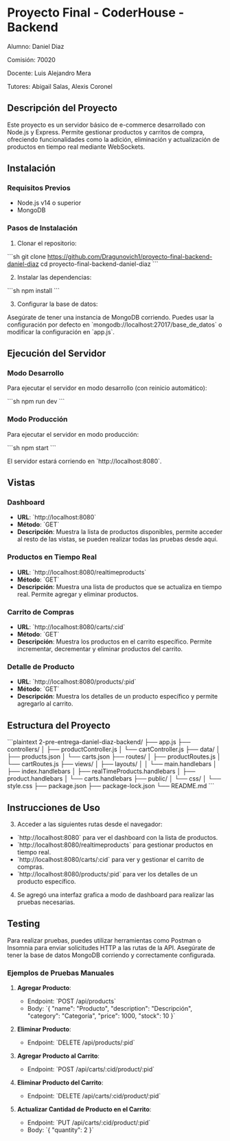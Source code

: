 # Proyecto Final - CoderHouse - Backend

Alumno: Daniel Diaz

Comisión: 70020

Docente: Luis Alejandro Mera

Tutores: Abigail Salas, Alexis Coronel

## Descripción del Proyecto

Este proyecto es un servidor básico de e-commerce desarrollado con Node.js y Express. Permite gestionar productos y carritos de compra, ofreciendo funcionalidades como la adición, eliminación y actualización de productos en tiempo real mediante WebSockets.

## Instalación

### Requisitos Previos

- Node.js v14 o superior
- MongoDB

### Pasos de Instalación

1. Clonar el repositorio:

\`\`\`sh
git clone https://github.com/Dragunovich1/proyecto-final-backend-daniel-diaz
cd proyecto-final-backend-daniel-diaz
\`\`\`

2. Instalar las dependencias:

\`\`\`sh
npm install
\`\`\`

3. Configurar la base de datos:

Asegúrate de tener una instancia de MongoDB corriendo. Puedes usar la configuración por defecto en \`mongodb://localhost:27017/base_de_datos\` o modificar la configuración en \`app.js\`.

## Ejecución del Servidor

### Modo Desarrollo

Para ejecutar el servidor en modo desarrollo (con reinicio automático):

\`\`\`sh
npm run dev
\`\`\`

### Modo Producción

Para ejecutar el servidor en modo producción:

\`\`\`sh
npm start
\`\`\`

El servidor estará corriendo en \`http://localhost:8080\`.

## Vistas

### Dashboard

- **URL**: \`http://localhost:8080\`
- **Método**: \`GET\`
- **Descripción**: Muestra la lista de productos disponibles, permite acceder al resto de las vistas, se pueden realizar todas las pruebas desde aqui.

### Productos en Tiempo Real

- **URL**: \`http://localhost:8080/realtimeproducts\`
- **Método**: \`GET\`
- **Descripción**: Muestra una lista de productos que se actualiza en tiempo real. Permite agregar y eliminar productos.

### Carrito de Compras

- **URL**: \`http://localhost:8080/carts/:cid\`
- **Método**: \`GET\`
- **Descripción**: Muestra los productos en el carrito específico. Permite incrementar, decrementar y eliminar productos del carrito.

### Detalle de Producto

- **URL**: \`http://localhost:8080/products/:pid\`
- **Método**: \`GET\`
- **Descripción**: Muestra los detalles de un producto específico y permite agregarlo al carrito.

## Estructura del Proyecto

\`\`\`plaintext
2-pre-entrega-daniel-diaz-backend/
├── app.js
├── controllers/
│   ├── productController.js
│   └── cartController.js
├── data/
│   ├── products.json
│   └── carts.json
├── routes/
│   ├── productRoutes.js
│   └── cartRoutes.js
├── views/
│   ├── layouts/
│   │   └── main.handlebars
│   ├── index.handlebars
│   ├── realTimeProducts.handlebars
│   ├── product.handlebars
│   └── carts.handlebars
├── public/
│   └── css/
│       └── style.css
├── package.json
├── package-lock.json
└── README.md
\`\`\`

## Instrucciones de Uso

3. Acceder a las siguientes rutas desde el navegador:

- \`http://localhost:8080\` para ver el dashboard con la lista de productos.
- \`http://localhost:8080/realtimeproducts\` para gestionar productos en tiempo real.
- \`http://localhost:8080/carts/:cid\` para ver y gestionar el carrito de compras.
- \`http://localhost:8080/products/:pid\` para ver los detalles de un producto específico.

4. Se agregó una interfaz grafica a modo de dashboard para realizar las pruebas necesarias.

## Testing

Para realizar pruebas, puedes utilizar herramientas como Postman o Insomnia para enviar solicitudes HTTP a las rutas de la API. Asegúrate de tener la base de datos MongoDB corriendo y correctamente configurada.

### Ejemplos de Pruebas Manuales

1. **Agregar Producto**:
   - Endpoint: \`POST /api/products\`
   - Body: \`{ "name": "Producto", "description": "Descripción", "category": "Categoría", "price": 1000, "stock": 10 }\`

2. **Eliminar Producto**:
   - Endpoint: \`DELETE /api/products/:pid\`

3. **Agregar Producto al Carrito**:
   - Endpoint: \`POST /api/carts/:cid/product/:pid\`

4. **Eliminar Producto del Carrito**:
   - Endpoint: \`DELETE /api/carts/:cid/product/:pid\`

5. **Actualizar Cantidad de Producto en el Carrito**:
   - Endpoint: \`PUT /api/carts/:cid/product/:pid\`
   - Body: \`{ "quantity": 2 }\`
